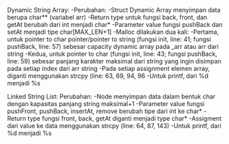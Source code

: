 Dynamic String Array:
-Perubahan:
 -Struct Dynamic Array menyimpan data berupa char** (variabel arr)
 -Return type untuk fungsi back, front, dan getAt berubah dari int menjadi char*
 -Parameter value fungsi pushBack dan setAt menjadi tipe char[MAX_LEN+1]
 -Malloc dilakukan dua kali:
  -Pertama, untuk pointer to char pointer/pointer to string (fungsi init, line: 41; fungsi pushBack, line: 57) sebesar capacity dynamic array pada _arr atau arr dari string
  -Kedua, untuk pointer to char (fungsi init, line: 43; fungsi pushBack, line: 59) sebesar panjang karakter maksimal dari string yang ingin disimpan pada setiap index dari arr string
 -Pada setiap assignment elemen array, diganti menggunakan strcpy (line: 63, 69, 94, 96
 -Untuk printf, dari %d menjadi %s

Linked String List:
Perubahan:
-Node menyimpan data dalam bentuk char dengan kapasitas panjang string maksimal+1
-Parameter value fungsi pushFront, pushBack, insertAt, remove berubah tipe dari int ke char*
-Return type fungsi front, back, getAt diganti menjadi type char*
-Assigment dari value ke data menggunakan strcpy (line: 64, 87, 143)
-Untuk printf, dari %d menjadi %s
